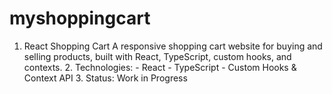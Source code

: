 # myshoppingcart
1. React Shopping Cart  A responsive shopping cart website for buying and selling products, built with React, TypeScript, custom hooks, and contexts. 2. Technologies: - React - TypeScript - Custom Hooks &amp; Context API  3. Status: Work in Progress
